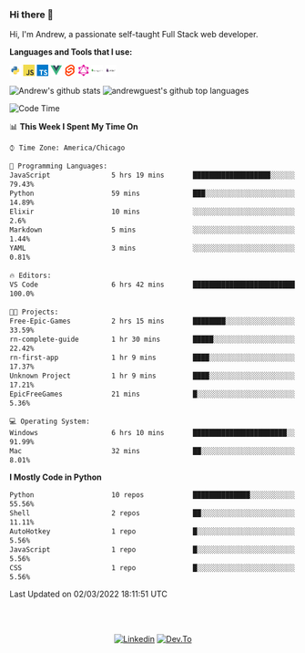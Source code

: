 ### Hi there 👋

Hi, I'm Andrew, a passionate self-taught Full Stack web developer.

**Languages and Tools that I use:**  

<code><img height="20" src="https://raw.githubusercontent.com/github/explore/80688e429a7d4ef2fca1e82350fe8e3517d3494d/topics/python/python.png"></code>
<code><img height="20" src="https://raw.githubusercontent.com/github/explore/80688e429a7d4ef2fca1e82350fe8e3517d3494d/topics/javascript/javascript.png"></code>
<code><img height="20" src="https://raw.githubusercontent.com/github/explore/80688e429a7d4ef2fca1e82350fe8e3517d3494d/topics/typescript/typescript.png"></code>
<code><img height="20" src="https://raw.githubusercontent.com/github/explore/80688e429a7d4ef2fca1e82350fe8e3517d3494d/topics/vue/vue.png"></code>
<code><img height="20" src="https://raw.githubusercontent.com/github/explore/42198dc9113595ddd22cc12771bb719c8cf08b67/topics/svelte/svelte.png"></code>
<code><img height="20" src="https://raw.githubusercontent.com/github/explore/5c058a388828bb5fde0bcafd4bc867b5bb3f26f3/topics/graphql/graphql.png"></code>
<code><img height="20" src="https://raw.githubusercontent.com/github/explore/80688e429a7d4ef2fca1e82350fe8e3517d3494d/topics/mongodb/mongodb.png"></code>
<code><img height="20" src="https://raw.githubusercontent.com/github/explore/d106aa3f6fa091ab80ab5c8cf0d931baff3caaea/topics/elixir/elixir.png"></code>

![Andrew's github stats](https://github-readme-stats.vercel.app/api?username=andrewguest&show_icons=true&theme=vue-dark&count_private=true)
<img height="180em" src="https://github-readme-stats.vercel.app/api/top-langs/?username=andrewguest&theme=vue-dark&layout=compact" alt="andrewguest's github top languages" />

<!--START_SECTION:waka-->
![Code Time](http://img.shields.io/badge/Code%20Time-976%20hrs%2037%20mins-blue)

📊 **This Week I Spent My Time On** 

```text
⌚︎ Time Zone: America/Chicago

💬 Programming Languages: 
JavaScript               5 hrs 19 mins       ███████████████████░░░░░░   79.43% 
Python                   59 mins             ███░░░░░░░░░░░░░░░░░░░░░░   14.89% 
Elixir                   10 mins             ░░░░░░░░░░░░░░░░░░░░░░░░░   2.6% 
Markdown                 5 mins              ░░░░░░░░░░░░░░░░░░░░░░░░░   1.44% 
YAML                     3 mins              ░░░░░░░░░░░░░░░░░░░░░░░░░   0.81%

🔥 Editors: 
VS Code                  6 hrs 42 mins       █████████████████████████   100.0%

🐱‍💻 Projects: 
Free-Epic-Games          2 hrs 15 mins       ████████░░░░░░░░░░░░░░░░░   33.59% 
rn-complete-guide        1 hr 30 mins        █████░░░░░░░░░░░░░░░░░░░░   22.42% 
rn-first-app             1 hr 9 mins         ████░░░░░░░░░░░░░░░░░░░░░   17.37% 
Unknown Project          1 hr 9 mins         ████░░░░░░░░░░░░░░░░░░░░░   17.21% 
EpicFreeGames            21 mins             █░░░░░░░░░░░░░░░░░░░░░░░░   5.36%

💻 Operating System: 
Windows                  6 hrs 10 mins       ███████████████████████░░   91.99% 
Mac                      32 mins             ██░░░░░░░░░░░░░░░░░░░░░░░   8.01%

```

**I Mostly Code in Python** 

```text
Python                   10 repos            ██████████████░░░░░░░░░░░   55.56% 
Shell                    2 repos             ██░░░░░░░░░░░░░░░░░░░░░░░   11.11% 
AutoHotkey               1 repo              █░░░░░░░░░░░░░░░░░░░░░░░░   5.56% 
JavaScript               1 repo              █░░░░░░░░░░░░░░░░░░░░░░░░   5.56% 
CSS                      1 repo              █░░░░░░░░░░░░░░░░░░░░░░░░   5.56%

```



 Last Updated on 02/03/2022 18:11:51 UTC
<!--END_SECTION:waka-->

<br><br>
<p align="center">
   <a href="https://www.linkedin.com/in/andrew-guest-a891759a" target="_blank"><img src="https://img.shields.io/badge/LinkedIn-0077B5?style=for-the-badge&logo=linkedin&logoColor=white" alt="Linkedin"></a>
  <a href="https://dev.to/aguest" target="_blank"><img src="https://img.shields.io/badge/Dev.to-0A0A0A?style=for-the-badge&logo=dev%2Eto&logoColor=white" alt="Dev.To"></a>
</p>
